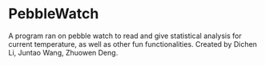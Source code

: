 # PebbleWatch
A program ran on pebble watch to read and give statistical analysis for current temperature, as well as other fun functionalities.
Created by Dichen Li, Juntao Wang, Zhuowen Deng.
